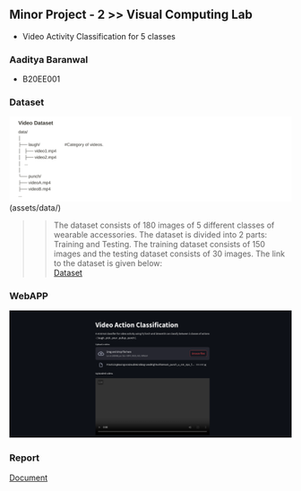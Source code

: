 ## Minor Project - 2  >> Visual Computing Lab 

* Video Activity Classification for 5 classes

### Aaditya Baranwal

* B20EE001

### Dataset

![Structure](assets/data/data.png)(assets/data/)

>> The dataset consists of 180 images of 5 different classes of wearable accessories. The dataset is divided into 2 parts: Training and Testing. The training dataset consists of 150 images and the testing dataset consists of 30 images. The link to the dataset is given below: <br>
[Dataset](https://drive.google.com/drive/folders/1mdo8iInqFGXEhJxhW6qJ06tYs-78xa5M?usp=sharing)


### WebAPP

 [![WebApp](assets/preview.png)](https://video-activity-classification.streamlit.app/)

### Report
[Document](assets/report.pdf)
